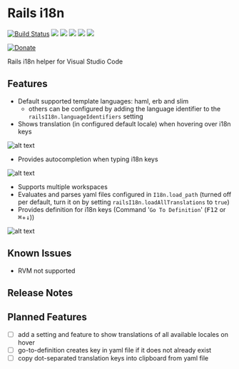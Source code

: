 # Rails i18n

[![Build Status](https://travis-ci.org/shanehofstetter/rails-i18n-vscode.svg?branch=master)](https://travis-ci.org/shanehofstetter/rails-i18n-vscode)
[![](https://vsmarketplacebadge.apphb.com/version/shanehofstetter.rails-i18n.svg
)](https://marketplace.visualstudio.com/items?itemName=shanehofstetter.rails-i18n)
[![](https://vsmarketplacebadge.apphb.com/installs-short/shanehofstetter.rails-i18n.svg
)](https://marketplace.visualstudio.com/items?itemName=shanehofstetter.rails-i18n)
[![](https://vsmarketplacebadge.apphb.com/downloads-short/shanehofstetter.rails-i18n.svg
)](https://marketplace.visualstudio.com/items?itemName=shanehofstetter.rails-i18n)
[![](https://vsmarketplacebadge.apphb.com/rating-short/shanehofstetter.rails-i18n.svg
)](https://marketplace.visualstudio.com/items?itemName=shanehofstetter.rails-i18n)
[![](https://vsmarketplacebadge.apphb.com/trending-monthly/shanehofstetter.rails-i18n.svg
)](https://marketplace.visualstudio.com/items?itemName=shanehofstetter.rails-i18n)

[![Donate](https://img.shields.io/badge/Donate-PayPal-green.svg)](https://www.paypal.com/donate/?business=PB26QWEQQ3RE4&no_recurring=0&item_name=Support+my+open+source+work+on+github+%E2%9D%A4%EF%B8%8F&currency_code=USD)

Rails i18n helper for Visual Studio Code

## Features

- Default supported template languages: haml, erb and slim
  - others can be configured by adding the language identifier to the `railsI18n.languageIdentifiers` setting
- Shows translation (in configured default locale) when hovering over i18n keys

![alt text](https://github.com/shanehofstetter/rails-i18n-vscode/raw/master/docs/hover.gif)

- Provides autocompletion when typing i18n keys

![alt text](https://github.com/shanehofstetter/rails-i18n-vscode/raw/master/docs/autocomplete.gif)

- Supports multiple workspaces
- Evaluates and parses yaml files configured in `I18n.load_path` (turned off per default, turn it on by setting `railsI18n.loadAllTranslations` to `true`)
- Provides definition for i18n keys (Command '`Go To Definition`'  (<kbd>F12</kbd> or <kbd>⌘</kbd>+<kbd>↓</kbd>))

![alt text](https://github.com/shanehofstetter/rails-i18n-vscode/raw/master/docs/goto-definition.gif)

## Known Issues

- RVM not supported

## Release Notes

## Planned Features
- [ ] add a setting and feature to show translations of all available locales on hover
- [ ] go-to-definition creates key in yaml file if it does not already exist 
- [ ] copy dot-separated translation keys into clipboard from yaml file
